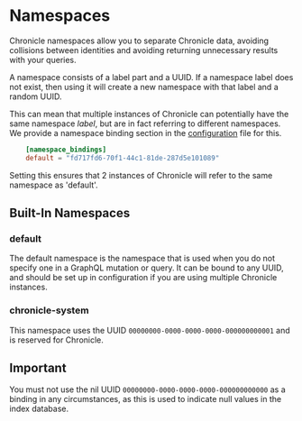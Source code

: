 # Namespaces

Chronicle namespaces allow you to separate Chronicle data, avoiding collisions
between identities and avoiding returning unnecessary results with your queries.

A namespace consists of a label part and a UUID. If a namespace label does not
exist, then using it will create a new namespace with that label and a random
UUID.

This can mean that multiple instances of Chronicle can potentially have the same
namespace _label_, but are in fact referring to different namespaces. We provide
a namespace binding section in the [configuration](/config) file for this.

```toml
    [namespace_bindings]
    default = "fd717fd6-70f1-44c1-81de-287d5e101089"
```

Setting this ensures that 2 instances of Chronicle will refer to the same
namespace as 'default'.

## Built-In Namespaces

### default

The default namespace is the namespace that is used when you do not specify one
in a GraphQL mutation or query. It can be bound to any UUID, and should be set
up in configuration if you are using multiple Chronicle instances.

### chronicle-system

This namespace uses the UUID `00000000-0000-0000-0000-000000000001` and is
reserved for Chronicle.

## Important

You must not use the nil UUID `00000000-0000-0000-0000-000000000000` as a
binding in any circumstances, as this is used to indicate null values in the
index database.
